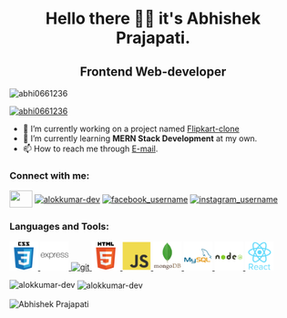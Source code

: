 <h1 align='center'>Hello there 🙋‍♂️ it's Abhishek Prajapati.</h1>
<h2 align='center'>Frontend Web-developer</h2>
<p align="left"> <img src="https://komarev.com/ghpvc/?username=abhi0661236&label=Profile%20views&color=0e75b6&style=flat" alt="abhi0661236" /> </p>
<p align="left"> <a href="https://github.com/ryo-ma/github-profile-trophy"><img src="https://github-profile-trophy.vercel.app/?username=abhi0661236"  alt="abhi0661236" /></a> </p>

<!--
**abhi0661236/abhi0661236** is a ✨ _special_ ✨ repository because its `README.md` (this file) appears on your GitHub profile.
- 💬 Ask me about <a href="https://en.wikipedia.org/wiki/HTML"><img src="https://upload.wikimedia.org/wikipedia/commons/thumb/6/61/HTML5_logo_and_wordmark.svg/120px-HTML5_logo_and_wordmark.svg.png"  alt="abhi0661236" /></a>
- 😄 Pronouns: ...
- ⚡ Fun fact: ...
Here are some ideas to get you started:-->

- 🔭 I’m currently working on a project named <span><a href='https//abhi0661236.github.io/flipkart-clone/'>Flipkart-clone </a> </span>
- 🌱 I’m currently learning <strong>MERN Stack Development</strong> at my own.
- 📫 How to reach me through <a href='mailto:ap0661236@gmail.com'>E-mail</a>.

<h3 align="left">Connect with me:</h3>
<p align="left">
<a href="https://twitter.com/alokkumar_dev" target="blank"><img align="center" src="https://raw.githubusercontent.com/rahuldkjain/github-profile-readme-generator/master/src/images/icons/Social/twitter.svg" alt="" height="30" width="40" /></a>
<a href="https://linkedin.com/in/alokkumar-dev" target="blank"><img align="center" src="https://raw.githubusercontent.com/rahuldkjain/github-profile-readme-generator/master/src/images/icons/Social/linked-in-alt.svg" alt="alokkumar-dev" height="30" width="40" /></a>
<a href="https://fb.com/facebook_username" target="blank"><img align="center" src="https://raw.githubusercontent.com/rahuldkjain/github-profile-readme-generator/master/src/images/icons/Social/facebook.svg" alt="facebook_username" height="30" width="40" /></a>
<a href="https://instagram.com/instagram_username" target="blank"><img align="center" src="https://raw.githubusercontent.com/rahuldkjain/github-profile-readme-generator/master/src/images/icons/Social/instagram.svg" alt="instagram_username" height="30" width="40" /></a>
</p>

<h3 align="left">Languages and Tools:</h3>
<p align="left"> <a href="https://www.w3schools.com/css/" target="_blank" rel="noreferrer"> <img src="https://raw.githubusercontent.com/devicons/devicon/master/icons/css3/css3-original-wordmark.svg" alt="css3" width="50" height="50"/> </a> <a href="https://expressjs.com" target="_blank" rel="noreferrer"> <img src="https://raw.githubusercontent.com/devicons/devicon/master/icons/express/express-original-wordmark.svg" alt="express" width="50" height="50"/> </a> <a href="https://git-scm.com/" target="_blank" rel="noreferrer"> <img src="https://www.vectorlogo.zone/logos/git-scm/git-scm-icon.svg" alt="git" width="50" height="50"/> </a> <a href="https://www.w3.org/html/" target="_blank" rel="noreferrer"> <img src="https://raw.githubusercontent.com/devicons/devicon/master/icons/html5/html5-original-wordmark.svg" alt="html5" width="50" height="50"/> </a> <a href="https://developer.mozilla.org/en-US/docs/Web/JavaScript" target="_blank" rel="noreferrer"> <img src="https://raw.githubusercontent.com/devicons/devicon/master/icons/javascript/javascript-original.svg" alt="javascript" width="50" height="50"/> </a> <a href="https://www.mongodb.com/" target="_blank" rel="noreferrer"> <img src="https://raw.githubusercontent.com/devicons/devicon/master/icons/mongodb/mongodb-original-wordmark.svg" alt="mongodb" width="50" height="50"/> </a> <a href="https://www.mysql.com/" target="_blank" rel="noreferrer"> <img src="https://raw.githubusercontent.com/devicons/devicon/master/icons/mysql/mysql-original-wordmark.svg" alt="mysql" width="50" height="50"/> </a> <a href="https://nodejs.org" target="_blank" rel="noreferrer"> <img src="https://raw.githubusercontent.com/devicons/devicon/master/icons/nodejs/nodejs-original-wordmark.svg" alt="nodejs" width="50" height="50"/> </a> <a href="https://reactjs.org/" target="_blank" rel="noreferrer"> <img src="https://raw.githubusercontent.com/devicons/devicon/master/icons/react/react-original-wordmark.svg" alt="react" width="50" height="50"/> </a> </p>

<p><img align="left" src="https://github-readme-stats.vercel.app/api/top-langs?username=abhi0661236&show_icons=true&locale=en&layout=compact" alt="alokkumar-dev" /></p>

<p>&nbsp;<img align="center" src="https://github-readme-stats.vercel.app/api?username=abhi0661236&show_icons=true&locale=en" alt="alokkumar-dev" /></p>

<p><img align="center" src="https://github-readme-streak-stats.herokuapp.com/?user=abhi0661236" alt="Abhishek Prajapati" /></p>
